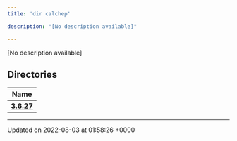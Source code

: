 ```yaml
---
title: 'dir calchep'

description: "[No description available]"

---
```







[No description available]

## Directories

| Name           |
| -------------- |
| **[3.6.27](/documentation/code/main/files/dir_167299c9074d93a87804e76c39b58f81/#dir-3.6.27)**  |






-------------------------------

Updated on 2022-08-03 at 01:58:26 +0000
